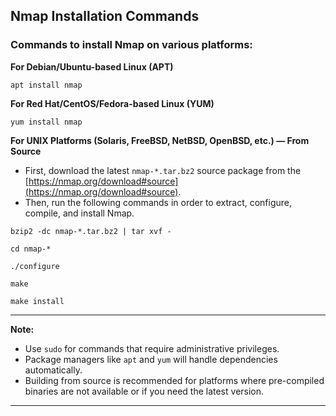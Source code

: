## Nmap Installation Commands

### Commands to install Nmap on various platforms:

**For Debian/Ubuntu-based Linux (APT)**

```
apt install nmap
```

**For Red Hat/CentOS/Fedora-based Linux (YUM)**

```
yum install nmap
```

**For UNIX Platforms (Solaris, FreeBSD, NetBSD, OpenBSD, etc.) — From Source**

- First, download the latest `nmap-*.tar.bz2` source package from the [https://nmap.org/download#source](https://nmap.org/download#source). 
- Then, run the following commands in order to extract, configure, compile, and install Nmap.

```
bzip2 -dc nmap-*.tar.bz2 | tar xvf -
```

```
cd nmap-*
```

```
./configure
```

```
make
```

```
make install
```

---
**Note:**
-  Use `sudo` for commands that require administrative privileges.
- Package managers like `apt` and `yum` will handle dependencies automatically.
- Building from source is recommended for platforms where pre-compiled binaries are not available or if you need the latest version.

---
